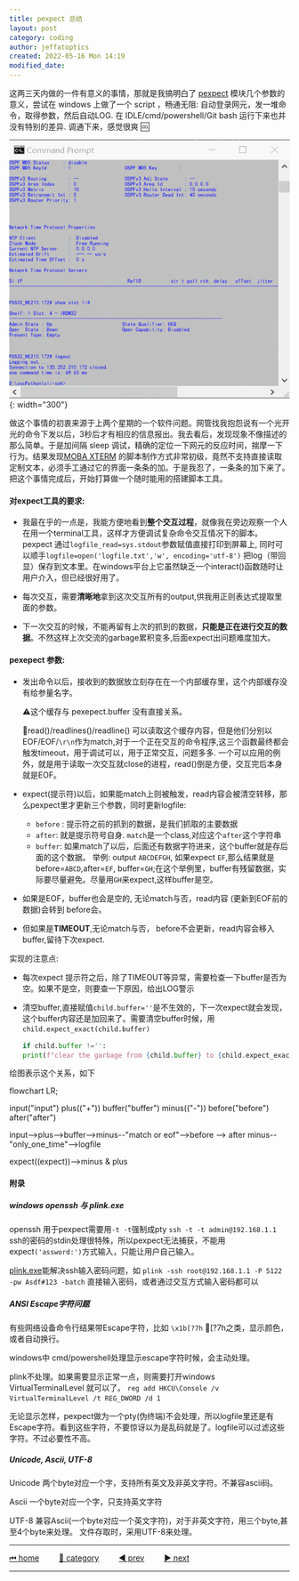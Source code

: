 ```yaml
---
title: pexpect 总结
layout: post
category: coding
author: jeffatoptics
created: 2022-05-16 Mon 14:19
modified_date:
---
```


这两三天内做的一件有意义的事情，那就是我搞明白了 [pexpect]() 模块几个参数的意义，尝试在 windows 上做了一个 script ，畅通无阻: 自动登录网元，发一堆命令，取得参数，然后自动LOG. 在 IDLE/cmd/powershell/Git bash 运行下来也并没有特别的差异. 调通下来，感觉很爽 🆒

![](../assets/20220516/script.gif){: width="300"}

做这个事情的初衷来源于上两个星期的一个软件问题。网管找我抱怨说有一个光开光的命令下发以后，3秒后才有相应的信息报出。我去看后，发现现象不像描述的那么简单。于是加间隔 sleep 调试，精确的定位一下网元的反应时间，揣摩一下行为。结果发现[MOBA XTERM](https://mobaxterm.mobatek.net) 的脚本制作方式非常初级，竟然不支持直接读取定制文本，必须手工通过它的界面一条条的加。于是我忍了，一条条的加下来了。 把这个事情完成后，开始打算做一个随时能用的搭建脚本工具。

#### 对expect工具的要求:

- 我最在乎的一点是，我能方便地看到**整个交互过程**，就像我在旁边观察一个人在用一个terminal工具，这样才方便调试复杂命令交互情况下的脚本。pexpect 通过`logfile_read=sys.stdout`参数赋值直接打印到屏幕上, 同时可以顺手`logfile=open('logfile.txt','w', encoding='utf-8')` 把log（带回显）保存到文本里。在windows平台上它虽然缺乏一个interact()函数随时让用户介入，但已经很好用了。

- 每次交互，需要**清晰地**拿到这次交互所有的output,供我用正则表达式提取里面的参数。

- 下一次交互的时候，不能再留有上次的抓到的数据，**只能是正在进行交互的数据**。不然这样上次交流的garbage累积变多,后面expect出问题难度加大。

#### pexepect 参数:

- 发出命令以后，接收到的数据放立刻存在在一个内部缓存里，这个内部缓存没有给参量名字。
    
    ⚠这个缓存与 pexepect.buffer 没有直接关系。

    📝read()/readlines()/readline() 可以读取这个缓存内容，但是他们分别以EOF/EOF/`\r\n`作为match,对于一个正在交互的命令程序,这三个函数最终都会触发timeout，用于调试可以，用于正常交互，问题多多. 一个可以应用的例外，就是用于读取一次交互就close的进程，read()倒是方便，交互完后本身就是EOF。

- expect(提示符)以后，如果能match上则被触发，read内容会被清空转移，那么pexpect里才更新三个参数，同时更新logfile: 
    - `before` : 提示符之前的抓到的数据，是我们抓取的主要数据 
    - `after`: 就是提示符号自身. `match`是一个class,对应这个`after`这个字符串
    - `buffer`: 如果match了以后，后面还有数据字符进来，这个buffer就是存后面的这个数据。 举例: output `ABCDEFGH`, 如果expect `EF`,那么结果就是before=`ABCD`,after=`EF`, buffer=`GH`;在这个举例里，buffer有残留数据，实际要尽量避免。尽量用`GH`来expect,这样buffer是空。
- 如果是EOF，buffer也会是空的, 无论match与否，read内容 (更新到EOF前的数据)会转到 before会。

- 但如果是**TIMEOUT**,无论match与否， before不会更新，read内容会移入buffer,留待下次expect.

实现的注意点:

- 每次expect 提示符之后，除了TIMEOUT等异常，需要检查一下buffer是否为空。如果不是空，则要查一下原因，给出LOG警示

- 清空buffer,直接赋值`child.buffer=''`是不生效的，下一次expect就会发现，这个buffer内容还是加回来了。需要清空buffer时候，用`child.expect_exact(child.buffer)`
    ```python
    if child.buffer !='':
    print(f"clear the garbage from {child.buffer} to {child.expect_exact(child.buffer)}")
    ```
绘图表示这个关系，如下

<div class='mermaid'>

flowchart LR;

input("input")
plus(("+"))
buffer("buffer")
minus(("-"))
before("before")
after("after")

input-->plus-->buffer-->minus--"match or eof"-->before --> after 
minus--"only_one_time"-->logfile

expect((expect))-->minus & plus
</div>

#### 附录

##### windows openssh 与 plink.exe

openssh 用于pexpect需要用`-t -t`强制成pty
`ssh -t -t admin@192.168.1.1`
ssh的密码的stdin处理很特殊，所以pexpect无法捕获，不能用expect`('assword:')`方式输入，只能让用户自己输入。

[plink.exe](https://www.chiark.greenend.org.uk/~sgtatham/putty/latest.html)能解决ssh输入密码问题，如 `plink -ssh root@192.168.1.1 -P 5122 -pw Asdf#123 -batch` 直接输入密码，或者通过交互方式输入密码都可以

##### ANSI Escape字符问题

有些网络设备命令行结果带Escape字符，比如 `\x1b[?7h` [?7h之类，显示颜色，或者自动换行。

windows中 cmd/powershell处理显示escape字符时候，会主动处理。

plink不处理。如果需要显示正常一点，则需要打开windows VirtualTerminalLevel 就可以了。
`reg add HKCU\Console /v VirtualTerminalLevel /t REG_DWORD /d 1`

无论显示怎样，pexpect做为一个pty(伪终端)不会处理，所以logfile里还是有Escape字符。看到这些字符，不要惊讶以为是乱码就是了。logfile可以过滤这些字符。不过必要性不高。

##### Unicode, Ascii, UTF-8

Unicode 两个byte对应一个字，支持所有英文及非英文字符。不兼容ascii码。

Ascii 一个byte对应一个字，只支持英文字符

UTF-8 兼容Ascii(一个byte对应一个英文字符)，对于非英文字符，用三个byte,甚至4个byte来处理。
文件存取时，采用UTF-8来处理。



---

[⏮ home](../index.md) &nbsp; &nbsp; &nbsp; &nbsp; [🔀 category](../category.md) &nbsp; &nbsp; &nbsp; &nbsp; [◀️ prev](2022-05-14-pexpect-paramiko-asynchssh.md) &nbsp; &nbsp; &nbsp; &nbsp; [▶️ next]()

---
